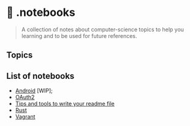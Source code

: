 <link rel="stylesheet" href="https://cdn.rawgit.com/konpa/devicon/df6431e323547add1b4cf45992913f15286456d3/devicon.min.css" />

# 📓 .notebooks

> A collection of notes about computer-science topics to help you learning and
> to be used for future references.

## Topics

<i class="devicon-android-plain colored"></i>

## List of notebooks

- [Android](./android/readme.md) [WIP];
- [OAuth2](./oauth2/oauth2.md)
- [Tips and tools to write your readme file](./markdown/readme-tips-tools.md)
- [Rust](./programming_languages/rust.md)
- [Vagrant](./devops/vagrant.md)
